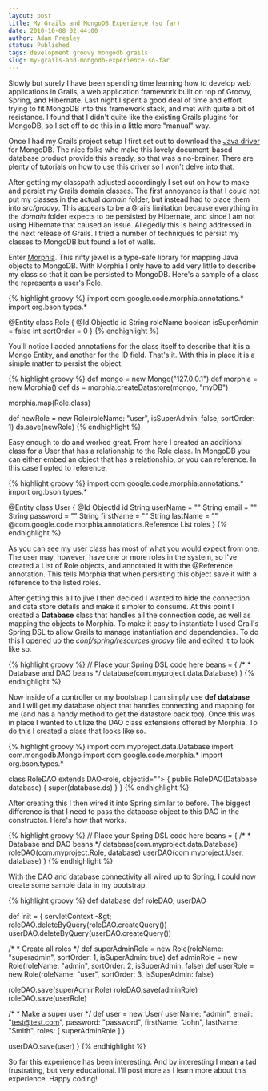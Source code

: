 ```yaml
---
layout: post
title: My Grails and MongoDB Experience (so far)
date: 2010-10-08 02:44:00
author: Adam Presley
status: Published
tags: development groovy mongodb grails
slug: my-grails-and-mongodb-experience-so-far
---
```


Slowly but surely I have been spending time learning how to develop web
applications in Grails, a web application framework built on top of
Groovy, Spring, and Hibernate. Last night I spent a good deal of time
and effort trying to fit MongoDB into this framework stack, and met with
quite a bit of resistance. I found that I didn't quite like the existing
Grails plugins for MongoDB, so I set off to do this in a little more
"manual" way.  

Once I had my Grails project setup I first set out to download the [Java
driver](http://github.com/mongodb/mongo-java-driver/downloads) for MongoDB. The nice folks who make this lovely
document-based database product provide this already, so that was a
no-brainer. There are plenty of tutorials on how to use this driver so I
won't delve into that.   
  
After getting my classpath adjusted accordingly I set out on how to make
and persist my Grails domain classes. The first annoyance is that I
could not put my classes in the actual *domain* folder, but instead
had to place them into *src/groovy*. This appears to be a Grails
limitation because everything in the *domain* folder expects to be
persisted by Hibernate, and since I am not using Hibernate that caused
an issue. Allegedly this is being addressed in the next release of
Grails. I tried a number of techniques to persist my classes to MongoDB
but found a lot of walls.  
  
Enter [Morphia](http://code.google.com/p/morphia/). This nifty jewel is a type-safe library for mapping
Java objects to MongoDB. With Morphia I only have to add very little to
describe my class so that it can be persisted to MongoDB. Here's a
sample of a class the represents a user's Role.  
  
{% highlight groovy %}
import com.google.code.morphia.annotations.*
import org.bson.types.*

@Entity
class Role {
   @Id ObjectId id
   String roleName
   boolean isSuperAdmin = false
   int sortOrder = 0
}
{% endhighlight %}

You'll notice I added annotations for the class itself to describe that
it is a Mongo Entity, and another for the ID field. That's it. With this
in place it is a simple matter to persist the object.  
  
{% highlight groovy %}
def mongo = new Mongo("127.0.0.1")
def morphia = new Morphia()
def ds = morphia.createDatastore(mongo, "myDB")

morphia.map(Role.class)

def newRole = new Role(roleName: "user", isSuperAdmin: false, sortOrder: 1)
ds.save(newRole)
{% endhighlight %}

Easy enough to do and worked great. From here I created an additional
class for a User that has a relationship to the Role class. In MongoDB
you can either embed an object that has a relationship, or you can
reference. In this case I opted to reference.  

{% highlight groovy %}
import com.google.code.morphia.annotations.*
import org.bson.types.*

@Entity
class User {
   @Id ObjectId id
   String userName = ""
   String email = ""
   String password = ""
   String firstName = ""
   String lastName = ""
   @com.google.code.morphia.annotations.Reference List<role> roles
}
{% endhighlight %}

As you can see my user class has most of what you would expect from one.
The user may, however, have one or more roles in the system, so I've
created a List of Role objects, and annotated it with the @Reference
annotation. This tells Morphia that when persisting this object save it
with a reference to the listed roles.  
  
After getting this all to jive I then decided I wanted to hide the
connection and data store details and make it simpler to consume. At
this point I created a **Database** class that handles all the
connection code, as well as mapping the objects to Morphia. To make it
easy to instantiate I used Grail's Spring DSL to allow Grails to manage
instantiation and dependencies. To do this I opened up the
*conf/spring/resources.groovy* file and edited it to look like so.  
  
{% highlight groovy %}
// Place your Spring DSL code here
beans = {
   /*
    * Database and DAO beans
    */
   database(com.myproject.data.Database)
}
{% endhighlight %}

Now inside of a controller or my bootstrap I can simply use **def
database** and I will get my database object that handles connecting
and mapping for me (and has a handy method to get the datastore back
too). Once this was in place I wanted to utilize the DAO class
extensions offered by Morphia. To do this I created a class that looks
like so.  

{% highlight groovy %}
import com.myproject.data.Database
import com.mongodb.Mongo
import com.google.code.morphia.*
import org.bson.types.*

class RoleDAO extends DAO<role, objectid=""> {
   public RoleDAO(Database database) {
      super(database.ds)
   }
}
{% endhighlight %}

After creating this I then wired it into Spring similar to before. The
biggest difference is that I need to pass the database object to this
DAO in the constructor. Here's how that works.  
  
{% highlight groovy %}
// Place your Spring DSL code here
beans = {
   /*
    * Database and DAO beans
    */
   database(com.myproject.data.Database)
   roleDAO(com.myproject.Role, database)
   userDAO(com.myproject.User, database)
}
{% endhighlight %}

With the DAO and database connectivity all wired up to Spring, I could
now create some sample data in my bootstrap.  

{% highlight groovy %}
def database
def roleDAO, userDAO

def init = { servletContext -&amp;gt;
   roleDAO.deleteByQuery(roleDAO.createQuery())
   userDAO.deleteByQuery(userDAO.createQuery())

   /*
    * Create all roles
    */
   def superAdminRole = new Role(roleName: "superadmin", sortOrder: 1, isSuperAdmin: true)
   def adminRole = new Role(roleName: "admin", sortOrder: 2, isSuperAdmin: false)
   def userRole = new Role(roleName: "user", sortOrder: 3, isSuperAdmin: false)

   roleDAO.save(superAdminRole)
   roleDAO.save(adminRole)
   roleDAO.save(userRole)

   /*
    * Make a super user
    */
   def user = new User(
      userName: "admin",
      email: "test@test.com",
      password: "password",
      firstName: "John",
      lastName: "Smith",
      roles: [ superAdminRole ]
   )

   userDAO.save(user)
}
{% endhighlight %}

So far this experience has been interesting. And by interesting I mean a
tad frustrating, but very educational. I'll post more as I learn more
about this experience. Happy coding!

